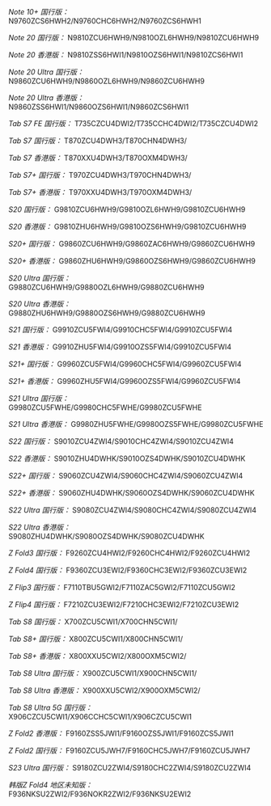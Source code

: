 *Note 10+ 国行版：*
N9760ZCS6HWH2/N9760CHC6HWH2/N9760ZCS6HWH1

*Note 20 国行版：*
N9810ZCU6HWH9/N9810OZL6HWH9/N9810ZCU6HWH9

*Note 20 香港版：*
N9810ZSS6HWI1/N9810OZS6HWI1/N9810ZCS6HWI1

*Note 20 Ultra 国行版：*
N9860ZCU6HWH9/N9860OZL6HWH9/N9860ZCU6HWH9

*Note 20 Ultra 香港版：*
N9860ZSS6HWI1/N9860OZS6HWI1/N9860ZCS6HWI1

*Tab S7 FE 国行版：*
T735CZCU4DWI2/T735CCHC4DWI2/T735CZCU4DWI2

*Tab S7 国行版：*
T870ZCU4DWH3/T870CHN4DWH3/

*Tab S7 香港版：*
T870XXU4DWH3/T870OXM4DWH3/

*Tab S7+ 国行版：*
T970ZCU4DWH3/T970CHN4DWH3/

*Tab S7+ 香港版：*
T970XXU4DWH3/T970OXM4DWH3/

*S20 国行版：*
G9810ZCU6HWH9/G9810OZL6HWH9/G9810ZCU6HWH9

*S20 香港版：*
G9810ZHU6HWH9/G9810OZS6HWH9/G9810ZCU6HWH9

*S20+ 国行版：*
G9860ZCU6HWH9/G9860ZAC6HWH9/G9860ZCU6HWH9

*S20+ 香港版：*
G9860ZHU6HWH9/G9860OZS6HWH9/G9860ZCU6HWH9

*S20 Ultra 国行版：*
G9880ZCU6HWH9/G9880OZL6HWH9/G9880ZCU6HWH9

*S20 Ultra 香港版：*
G9880ZHU6HWH9/G9880OZS6HWH9/G9880ZCU6HWH9

*S21 国行版：*
G9910ZCU5FWI4/G9910CHC5FWI4/G9910ZCU5FWI4

*S21 香港版：*
G9910ZHU5FWI4/G9910OZS5FWI4/G9910ZCU5FWI4

*S21+ 国行版：*
G9960ZCU5FWI4/G9960CHC5FWI4/G9960ZCU5FWI4

*S21+ 香港版：*
G9960ZHU5FWI4/G9960OZS5FWI4/G9960ZCU5FWI4

*S21 Ultra 国行版：*
G9980ZCU5FWHE/G9980CHC5FWHE/G9980ZCU5FWHE

*S21 Ultra 香港版：*
G9980ZHU5FWHE/G9980OZS5FWHE/G9980ZCU5FWHE

*S22 国行版：*
S9010ZCU4ZWI4/S9010CHC4ZWI4/S9010ZCU4ZWI4

*S22 香港版：*
S9010ZHU4DWHK/S9010OZS4DWHK/S9010ZCU4DWHK

*S22+ 国行版：*
S9060ZCU4ZWI4/S9060CHC4ZWI4/S9060ZCU4ZWI4

*S22+ 香港版：*
S9060ZHU4DWHK/S9060OZS4DWHK/S9060ZCU4DWHK

*S22 Ultra 国行版：*
S9080ZCU4ZWI4/S9080CHC4ZWI4/S9080ZCU4ZWI4

*S22 Ultra 香港版：*
S9080ZHU4DWHK/S9080OZS4DWHK/S9080ZCU4DWHK

*Z Fold3 国行版：*
F9260ZCU4HWI2/F9260CHC4HWI2/F9260ZCU4HWI2

*Z Fold4 国行版：*
F9360ZCU3EWI2/F9360CHC3EWI2/F9360ZCU3EWI2

*Z Flip3 国行版：*
F7110TBU5GWI2/F7110ZAC5GWI2/F7110ZCU5GWI2

*Z Flip4 国行版：*
F7210ZCU3EWI2/F7210CHC3EWI2/F7210ZCU3EWI2

*Tab S8 国行版：*
X700ZCU5CWI1/X700CHN5CWI1/

*Tab S8+ 国行版：*
X800ZCU5CWI1/X800CHN5CWI1/

*Tab S8+ 香港版：*
X800XXU5CWI2/X800OXM5CWI2/

*Tab S8 Ultra 国行版：*
X900ZCU5CWI1/X900CHN5CWI1/

*Tab S8 Ultra 香港版：*
X900XXU5CWI2/X900OXM5CWI2/

*Tab S8 Ultra 5G 国行版：*
X906CZCU5CWI1/X906CCHC5CWI1/X906CZCU5CWI1

*Z Fold2 香港版：*
F9160ZSS5JWI1/F9160OZS5JWI1/F9160ZCS5JWI1

*Z Fold2 国行版：*
F9160ZCU5JWH7/F9160CHC5JWH7/F9160ZCU5JWH7

*S23 Ultra 国行版：*
S9180ZCU2ZWI4/S9180CHC2ZWI4/S9180ZCU2ZWI4

*韩版Z Fold4 地区未知版：*
F936NKSU2ZWI2/F936NOKR2ZWI2/F936NKSU2EWI2

